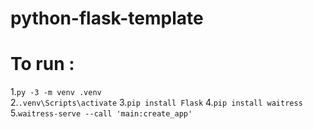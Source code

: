 # python-flask-template

# To run :

1.`py -3 -m venv .venv`  
2.`.venv\Scripts\activate` 
3.`pip install Flask` 
4.`pip install waitress` 
5.`waitress-serve --call 'main:create_app'`
